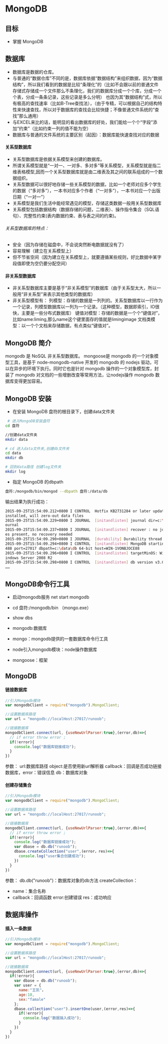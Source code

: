 # MongoDB

## 目标
* 掌握 MongoDB

## 数据库
* 数据库是数据的仓库。
* 与普通的“数据仓库”不同的是，数据库依据“数据结构”来组织数据，因为“数据结构”，所以我们看到的数据是比较“条理化”的（比如不会跟以前的普通文件存储式存储成一个文件那么不条理化，我们的数据库分成一个个库，分成一个个表，分成一条条记录，这些记录是多么分明）
也因为其“数据结构”式，所以有极高的查找速率（比如B-Tree查找法），（由于专精，可以根据自己的结构特性来快速查找，所以对于数据库的查找会比较快捷；不像普通文件系统的“查找”那么通用）
* 与EXCEL来比的话，能明显的看出数据库的好处，我们能给一个个“字段”添加“约束”（比如约束一列的值不能为空）
* 数据库与普通的文件系统的主要区别（起因）：数据库能快速查找对应的数据


#### 关系型数据库
* 关系型数据库是依据关系模型来创建的数据库。
* 所谓关系模型就是“一对一、一对多、多对多”等关系模型，关系模型就是指二维表格模型,因而一个关系型数据库就是由二维表及其之间的联系组成的一个数据组织。
* 关系型数据可以很好地存储一些关系模型的数据，比如一个老师对应多个学生的数据（“多对多”），一本书对应多个作者（“一对多”），一本书对应一个出版日期（“一对一”）
* 关系模型是我们生活中能经常遇见的模型，存储这类数据一般用关系型数据库
* 关系模型包括数据结构（数据存储的问题，二维表）、操作指令集合（SQL语句）、完整性约束(表内数据约束、表与表之间的约束)。

###### 关系型数据库的特点：
* 安全（因为存储在磁盘中，不会说突然断电数据就没有了）
* 容易理解（建立在关系模型上）
* 但不节省空间（因为建立在关系模型上，就要遵循某些规则，好比数据中某字段值即使为空仍要分配空间）

#### 非关系型数据库
* 非关系型数据库主要是基于“非关系模型”的数据库（由于关系型太大，所以一般用“非关系型”来表示其他类型的数据库）
* 非关系型模型有：
  列模型：存储的数据是一列列的。关系型数据库以一行作为一个记录，列模型数据库以一列为一个记录。（这种模型，数据即索引，IO很快，主要是一些分布式数据库）
  键值对模型：存储的数据是一个个“键值对”，比如name:liming,那么name这个键里面存的值就是limingimage
  文档类模型：以一个个文档来存储数据，有点类似“键值对”。


## MongoDB 简介
mongodb 是 NoSQL 非关系型数据库。
mongoose是 mongodb 的一个对象模型工具，是基于 node-mongodb-native 开发的 mongodb 的 nodejs 驱动，可以在异步的环境下执行。同时它也是针对 mongodb 操作的一个对象模型库，封装了 mongodb 对文档的一些增删改查等常用方法，让nodejs操作 mongodb 数据库变得更加容易。

## MongoDB 安装

* 在安装 MongoDB 盘符的根目录下，创建data文件夹

```bash
 # 进入MongoDB安装盘符
cd 盘符

//创建data文件夹
mkdir data

# cd 进入data文件夹,创建db文件夹
cd data
mkdir db

# 回到data路径 创建log文件夹
mkdir log
```

* 指定 MongoDB 的dbpath

```bash
盘符:/mongodb/bin/mongod --dbpath 盘符:/data/db
```

输出结果为执行成功：
```bash
2015-09-25T15:54:09.212+0800 I CONTROL  Hotfix KB2731284 or later update is not
installed, will zero-out data files
2015-09-25T15:54:09.229+0800 I JOURNAL  [initandlisten] journal dir=c:\data\db\j
ournal
2015-09-25T15:54:09.237+0800 I JOURNAL  [initandlisten] recover : no journal fil
es present, no recovery needed
2015-09-25T15:54:09.290+0800 I JOURNAL  [durability] Durability thread started
2015-09-25T15:54:09.294+0800 I CONTROL  [initandlisten] MongoDB starting : pid=2
488 port=27017 dbpath=c:\data\db 64-bit host=WIN-1VONBJOCE88
2015-09-25T15:54:09.296+0800 I CONTROL  [initandlisten] targetMinOS: Windows 7/W
indows Server 2008 R2
2015-09-25T15:54:09.298+0800 I CONTROL  [initandlisten] db version v3.0.6
……
```


## MongoDB命令行工具
* 启动mongodb服务
net start mongodb

* cd 盘符:/mongodb/bin  （mongo.exe）

* show dbs

* mongodb:数据库

* mongo：mongodb提供的一套数据库命令行工具

* node引入mongodb模块：node操作数据库

* mongoose：框架


## MongoDB
#### 链接数据库
```javaScript
//引入Mongodb模块
var mongodbClient = require("mongodb").MongoClient;

//设置数据库路径
var url = "mongodb://localHost:27017/runoob";

//链接数据库
mongodbClient.connect(url, {useNewUrlParser:true},(error,db)=>{
  // if error throw error ;
  if(!error){
    console.log("数据库链接成功");
  }
})
```
参数：
url:数据库路径
object:是否使用新url解析器
callback：回调是否成功链接数据库，error：错误信息 db：数据库对象

#### 创建存储集合
```javaScript
//引入Mongodb模块
var mongodbClient = require("mongodb").MongoClient;

//设置数据库路径
var url = "mongodb://localHost:27017/runoob";

//链接数据库
mongodbClient.connect(url, {useNewUrlParser:true},(error,db)=>{
  // if error throw error ;
  if(!error){
    console.log("数据库链接成功");
    var dbase = db.db("runoob");
    dbase.createCollection("user",(error，res)=>{
      console.log("user集合创建成功");
    })
  }
})
```
参数：
db.db("runoob")：数据库对象的db方法
createCollection：
* name：集合名称
* callback：回调函数
error:创建错误
res：成功响应


## 数据库操作
#### 插入一条数据
```javaScript
//引入Mongodb模块
var mongodbClient = require("mongodb").MongoClient;

//设置数据库路径
var url = "mongodb://localHost:27017/runoob";

//链接数据库
mongodbClient.connect(url, {useNewUrlParser:true},(error,db)=>{
  if(!error){
    var dbase = db.db("runoob");
    var user = {
      name:"王凯"，
      age:10,
      sex:"famale"
    };
    dbase.collection("user").insertOne(user,(error,res)=>{
      if(!error){
        console.log("数据插入成功");
      }
    })
  }
})
```
